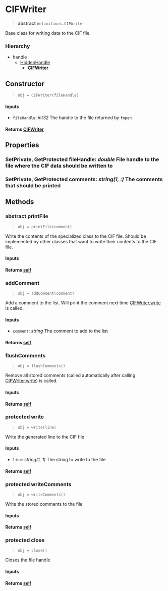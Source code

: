 # CIFWriter
> **abstract** `definitions.CIFWriter`

Base class for writing data to the CIF file.

### Hierarchy
- handle
    - [HiddenHandle](../hiddensupers/HiddenHandle.md)
        - **CIFWriter**

## Constructor
> `obj = CIFWriter(fileHandle)`

#### Inputs
- `fileHandle`: *int32* The handle to the file returned by `fopen`

#### Returns [CIFWriter](#cifwriter)

## Properties
### **SetPrivate, GetProtected** fileHandle: *double* File handle to the file where the CIF data should be written to
### **SetPrivate, GetProtected** comments: *string(1, :)* The comments that should be printed

## Methods
### **abstract** printFile
> `obj = printFile(comment)`

Write the contents of the specialized class to the CIF file. Should be implemented by other classes that want to write their contents to the CIF file.

#### Inputs

#### Returns [self](#cifwriter)

### addComment
> `obj = addComment(comment)`

Add a comment to the list. Will print the comment next time [CIFWriter.write](#protected-write) is called.

#### Inputs
- `comment`: *string* The comment to add to the list

#### Returns [self](#cifwriter)

### flushComments
> `obj = flushComments()`

Remove all stored comments (called automatically after calling [CIFWriter.write](#protected-write)) is called.

#### Inputs

#### Returns [self](#cifwriter)

### **protected** write
> `obj = write(line)`

Write the generated line to the CIF file

#### Inputs
- `line`: *string(1, 1)* The string to write to the file

#### Returns [self](#cifwriter)

### **protected** writeComments
> `obj = writeComments()`

Write the stored comments to the file

#### Inputs

#### Returns [self](#cifwriter)

### **protected** close
> `obj = close()`

Closes the file handle

#### Inputs

#### Returns [self](#cifwriter)
